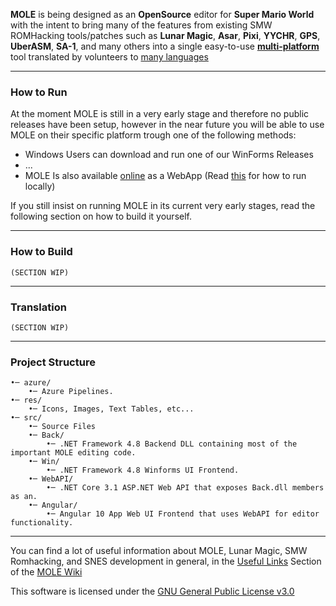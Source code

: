 
**MOLE** is being designed as an **OpenSource**  editor for **Super Mario World** with the intent to bring many of the features from existing SMW ROMHacking tools/patches such as **Lunar Magic**, **Asar**, **Pixi**, **YYCHR**, **GPS**, **UberASM**,  **SA-1**, and many others into a single easy-to-use [**multi-platform**](#how-to-run) tool translated by volunteers to [many languages](#translation)
___
### How to Run
At the moment MOLE is still in a very early stage and therefore no public releases have been setup, however in the near future you will be able to use MOLE on their specific platform trough one of the following methods:
- Windows Users can download and run one of our WinForms Releases
- ...
- MOLE Is also available [online](https://smw-mole.herokuapp.com/) as a WebApp (Read [this]() for how to run locally)

If you still insist on running MOLE in its current very early stages, read the following section on how to build it yourself.
___
### How to Build
	(SECTION WIP)
___
### Translation
	(SECTION WIP)
___
### Project Structure
```
•─ azure/
	•─ Azure Pipelines.
•─ res/
	•─ Icons, Images, Text Tables, etc...
•─ src/
	•─ Source Files
	•─ Back/
		•─ .NET Framework 4.8 Backend DLL containing most of the important MOLE editing code.
	•─ Win/
		•─ .NET Framework 4.8 Winforms UI Frontend.
	•─ WebAPI/
		•─ .NET Core 3.1 ASP.NET Web API that exposes Back.dll members as an.
	•─ Angular/
		•─ Angular 10 App Web UI Frontend that uses WebAPI for editor functionality.
```
___
You can find a lot of useful information about MOLE, Lunar Magic, SMW Romhacking, and SNES development in general, in the [Useful Links](/wiki/useful-links) Section of the [MOLE Wiki](/wiki)

This software is licensed under the [GNU General Public License v3.0](/LICENSE.md)
